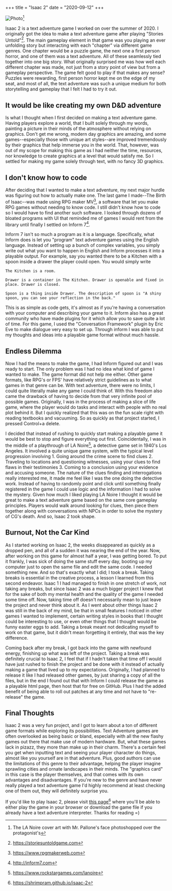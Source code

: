 +++
title = "Isaac 2"
date = "2020-09-12"
+++

![Photo](isaac-2-poster.png)[^1]

Isaac 2 is a text adventure game I worked on over the summer of 2020. I originally got the idea to make a text adventure game after playing "Stories Untold"[^2]. The main gameplay element in that game was you playing an ever unfolding story but interacting with each "chapter" via different game genres. One chapter would be a puzzle game, the next one a first person horror, and one of them was a text adventure. All of these seamlessly tied together into one big story. What originally surprised me was how well each different chapter was made, not just from a story point of view but from a gameplay perspective. The game felt good to play if that makes any sense? Puzzles were rewarding, first person horror kept me on the edge of my seat, and most of all, the text adventure was such a unique medium for both storytelling and gameplay that I felt I had to try it out.

## It would be like creating my own D&D adventure
Is what I thought when I first decided on making a text adventure game. Having players explore a world, that I built solely through my words, painting a picture in their minds of the atmosphere without relying on graphics. Don't get me wrong, modern day graphics are amazing, and some games--especially those with unique art styles--are improved tremendously by their graphics that help immerse you in the world. That, however, was out of my scope for making this game as I had neither the time, resources, nor knowledge to create graphics at a level that would satisfy me. So I settled for making my game solely through text, with no fancy 3D graphics.

## I don't know how to code
After deciding that I wanted to make a text adventure, my next major hurdle was figuring out how to actually make one. The last game I made--The Birth of Isaac--was made using RPG maker MV[^3], a  software that let you make RPG games without needing to know code. I still didn't know how to code so I would have to find another such software. I looked through dozens of bloated programs with UI that reminded me of games I would rent from the library until finally I settled on Inform 7[^4].

Inform 7 isn't so much a program as it is a language. Specifically, what Inform does is let you "program" text adventure games using the English language. Instead of setting up a bunch of complex variables, you simply write out what you want to happen in English and Inform processes it into a playable output. For example, say you wanted there to be a Kitchen with a spoon inside a drawer the player could open. You would simply write
```
The Kitchen is a room.

Drawer is a container in The Kitchen. Drawer is openable and fixed in place. Drawer is closed.

Spoon is a thing inside Drawer. The description of spoon is "A shiny spoon, you can see your reflection in the back."
```
This is as simple as code gets, it's almost as if you're having a conversation with your computer and describing your game to it. Inform also has a great community who have made plugins for it which allow you to save quite a lot of time. For this game, I used the "Conversation Framework" plugin by Eric Eve to make dialogue very easy to set up. Through inform I was able to put my thoughts and ideas into a playable game format without much hassle.

## Endless Dilemma
Now I had the means to make the game, I had Inform figured out and I was ready to start. The only problem was I had no idea what kind of game I wanted to make. The game format did not help me either. Other game formats, like RPG's or FPS' have relatively strict guidelines as to what games in that genre can be. With text adventure, there were no limits, I could quite literally make any game I could think of. With this freedom also came the drawback of having to decide from that very infinite pool of possible games. Originally, I was in the process of making a slice of life game, where the player would do tasks and interact with people with no real plot behind it. But I quickly realized that this was on the fun scale right with reading textbooks and vacuuming. So as quickly as that project started, I pressed Control+a delete.

I decided that instead of rushing to quickly start making a playable game it would be best to stop and figure everything out first. Coincidentally, I was in the middle of a playthrough of LA Noire[^5], a detective game set in 1940's Los Angeles. It involved a quite unique game system, with the typical level progression involving 1. Going around the crime scene to find clues 2. Traveling to locations and questioning witnesses, using your clues to find flaws in their testimonies 3. Coming to a conclusion using your evidence and accusing someone. The nature of the clues finding and interrogations really interested me, it made me feel like I was the one doing the detective work. Instead of having to randomly point and click until something finally registered in the game I could use logic and the information I had to solve the mystery. Given how much I liked playing LA Noire I thought it would be great to make a text adventure game based on the same core gameplay principles. Players would walk around looking for clues, then piece them together along with conversations with NPCs in order to solve the mystery of CG's death. And so, Isaac 2 took shape.

## Burnout, Not the Car Kind
As I started working on Isaac 2, the weeks disappeared as quickly as a dropped pen, and all of a sudden it was nearing the end of the year. Now, after working on this game for almost half a year, I was getting bored. To put it frankly, I was sick of doing the same stuff every day, booting up my computer just to open the same file and edit the same code. I needed something new. And so that's exactly what I did; I took a break. Taking breaks is essential in the creative process, a lesson I learned from this second endeavor. Isaac 1 I had managed to finish in one stretch of work, not taking any breaks, but since Isaac 2 was a much bigger project I knew that for the sake of both my mental health and the quality of the game I needed some time off. Now, taking time off doesn't necessarily mean to just leave the project and never think about it. As I went about other things Isaac 2 was still in the back of my mind, be that in small features I noticed in other games I wanted to implement, certain writing styles in books that I thought could be interesting to use, or even other things that I thought would be funny easter eggs to add. Taking a break meant not dedicating myself to work on that game, but it didn't mean forgetting it entirely, that was the key difference.

 Coming back after my break, I got back into the game with newfound energy, finishing up what was left of the project. Taking a break was definitely crucial to Isaac 2, I feel that if I hadn't taken that time off I would have just rushed to finish the project and be done with it instead of actually making a game that lived up to my expectations. Originally, I had planned to release it like I had released other games, by just sharing a copy of all the files, but in the end I found out that with Inform I could release the game as a playable html page, then host that for free on GitHub. Plus I had the added benefit of being able to roll out patches at any time and not have to "re-release" the game.

## Final Thoughts
Isaac 2 was a very fun project, and I got to learn about a ton of different game formats while exploring its possibilities. Text Adventure games are often overlooked as being basic or bland, especially with all the new flashy games out there that make use of modern hardware. But, what these games lack in pizazz, they more than make up in their charm. There's a certain feel you get when inputting text and seeing your player character do things, almost like you yourself are in that adventure. Plus, good authors can use the limitations of this genre to their advantage, helping the player imagine sprawling cities and ornate landscapes in their minds. The "graphics card" in this case is the player themselves, and that comes with its own advantages and disadvantages. If you're new to the genre and have never really played a text adventure game I'd highly recommend at least checking one of them out, they will definitely surprise you.

If you'd like to play Isaac 2, please visit [this page](https://shrimpram.github.io/isaac-2)[^6] where you'll be able to either play the game in your browser or download the game file if you already have a text adventure interpreter. Thanks for reading =)


[^1]: The LA Noire cover art with Mr. Pallone's face photoshopped over the protagonist's
[^2]: https://storiesuntoldgame.com
[^3]: https://www.rpgmakerweb.com
[^4]: http://inform7.com
[^5]: https://www.rockstargames.com/lanoire
[^6]: https://shrimpram.github.io/isaac-2
